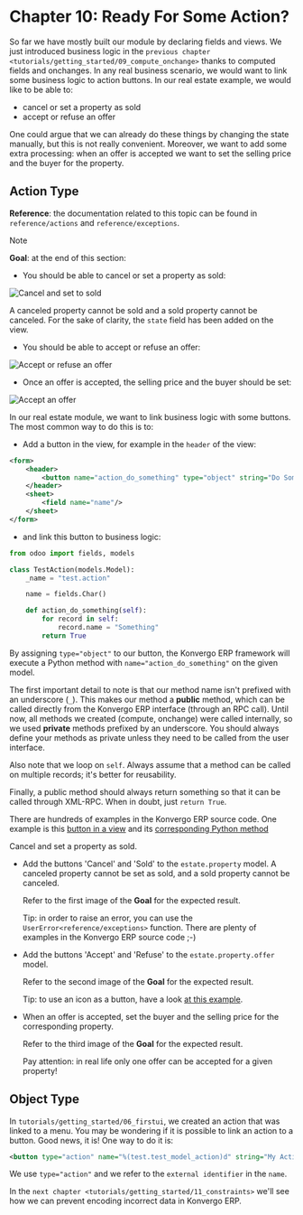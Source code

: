# Chapter 10: Ready For Some Action?

So far we have mostly built our module by declaring fields and views. We
just introduced business logic in the
`previous chapter <tutorials/getting_started/09_compute_onchange>`
thanks to computed fields and onchanges. In any real business scenario,
we would want to link some business logic to action buttons. In our real
estate example, we would like to be able to:

- cancel or set a property as sold
- accept or refuse an offer

One could argue that we can already do these things by changing the
state manually, but this is not really convenient. Moreover, we want to
add some extra processing: when an offer is accepted we want to set the
selling price and the buyer for the property.

## Action Type

**Reference**: the documentation related to this topic can be found in
`reference/actions` and `reference/exceptions`.

> [!NOTE]
> **Goal**: at the end of this section:
>
> - You should be able to cancel or set a property as sold:
>
> <img src="10_actions/property.gif" class="align-center"
> alt="Cancel and set to sold" />
>
> A canceled property cannot be sold and a sold property cannot be
> canceled. For the sake of clarity, the `state` field has been added on
> the view.
>
> - You should be able to accept or refuse an offer:
>
> <img src="10_actions/offer_01.gif" class="align-center"
> alt="Accept or refuse an offer" />
>
> - Once an offer is accepted, the selling price and the buyer should be
>   set:
>
> <img src="10_actions/offer_02.gif" class="align-center"
> alt="Accept an offer" />

In our real estate module, we want to link business logic with some
buttons. The most common way to do this is to:

- Add a button in the view, for example in the `header` of the view:

``` xml
<form>
    <header>
        <button name="action_do_something" type="object" string="Do Something"/>
    </header>
    <sheet>
        <field name="name"/>
    </sheet>
</form>
```

- and link this button to business logic:

``` python
from odoo import fields, models

class TestAction(models.Model):
    _name = "test.action"

    name = fields.Char()

    def action_do_something(self):
        for record in self:
            record.name = "Something"
        return True
```

By assigning `type="object"` to our button, the Konvergo ERP framework will
execute a Python method with `name="action_do_something"` on the given
model.

The first important detail to note is that our method name isn't
prefixed with an underscore (`_`). This makes our method a **public**
method, which can be called directly from the Konvergo ERP interface (through an
RPC call). Until now, all methods we created (compute, onchange) were
called internally, so we used **private** methods prefixed by an
underscore. You should always define your methods as private unless they
need to be called from the user interface.

Also note that we loop on `self`. Always assume that a method can be
called on multiple records; it's better for reusability.

Finally, a public method should always return something so that it can
be called through XML-RPC. When in doubt, just `return True`.

There are hundreds of examples in the Konvergo ERP source code. One example is
this [button in a
view](https://github.com/odoo/odoo/blob/cd9af815ba591935cda367d33a1d090f248dd18d/addons/crm/views/crm_lead_views.xml#L9-L11)
and its [corresponding Python
method](https://github.com/odoo/odoo/blob/cd9af815ba591935cda367d33a1d090f248dd18d/addons/crm/models/crm_lead.py#L746-L760)

<div class="exercise">

Cancel and set a property as sold.

- Add the buttons 'Cancel' and 'Sold' to the `estate.property` model. A
  canceled property cannot be set as sold, and a sold property cannot be
  canceled.

  Refer to the first image of the **Goal** for the expected result.

  Tip: in order to raise an error, you can use the
  `UserError<reference/exceptions>` function. There are plenty of
  examples in the Konvergo ERP source code ;-)

- Add the buttons 'Accept' and 'Refuse' to the `estate.property.offer`
  model.

  Refer to the second image of the **Goal** for the expected result.

  Tip: to use an icon as a button, have a look [at this
  example](https://github.com/odoo/odoo/blob/cd9af815ba591935cda367d33a1d090f248dd18d/addons/event/views/event_views.xml#L521).

- When an offer is accepted, set the buyer and the selling price for the
  corresponding property.

  Refer to the third image of the **Goal** for the expected result.

  Pay attention: in real life only one offer can be accepted for a given
  property!

</div>

## Object Type

In `tutorials/getting_started/06_firstui`, we created an action that was
linked to a menu. You may be wondering if it is possible to link an
action to a button. Good news, it is! One way to do it is:

``` xml
<button type="action" name="%(test.test_model_action)d" string="My Action"/>
```

We use `type="action"` and we refer to the `external identifier` in the
`name`.

In the `next chapter <tutorials/getting_started/11_constraints>` we'll
see how we can prevent encoding incorrect data in Konvergo ERP.
